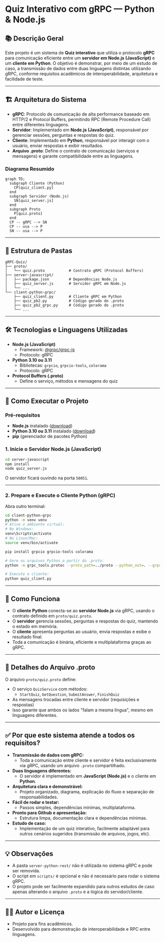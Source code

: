 # Quiz Interativo com gRPC — Python & Node.js

## 📚 Descrição Geral

Este projeto é um sistema de **Quiz interativo** que utiliza o protocolo **gRPC** para comunicação eficiente entre um **servidor em Node.js (JavaScript)** e um **cliente em Python**. O objetivo é demonstrar, por meio de um estudo de caso, a transmissão de dados entre duas linguagens distintas utilizando gRPC, conforme requisitos acadêmicos de interoperabilidade, arquitetura e facilidade de teste.

---

## 🏗️ Arquitetura do Sistema

- **gRPC**: Protocolo de comunicação de alta performance baseado em HTTP/2 e Protocol Buffers, permitindo RPC (Remote Procedure Call) entre diferentes linguagens.
- **Servidor**: Implementado em **Node.js (JavaScript)**, responsável por gerenciar sessões, perguntas e respostas do quiz.
- **Cliente**: Implementado em **Python**, responsável por interagir com o usuário, enviar respostas e exibir resultados.
- **Arquivo .proto**: Define o contrato de comunicação (serviços e mensagens) e garante compatibilidade entre as linguagens.

### Diagrama Resumido

```mermaid
graph TD;
  subgraph Cliente (Python)
    CP[quiz_client.py]
  end
  subgraph Servidor (Node.js)
    SN[quiz_server.js]
  end
  subgraph Proto
    P[quiz.proto]
  end
  CP -- gRPC --> SN
  CP -- usa --> P
  SN -- usa --> P
```

---

## 📂 Estrutura de Pastas

```
gRPC-Quiz/
├── proto/
│   └── quiz.proto           # Contrato gRPC (Protocol Buffers)
├── server-javascript/
│   ├── package.json         # Dependências Node.js
│   ├── quiz_server.js       # Servidor gRPC em Node.js
│   └── ...
└── client-python-grpc/
    ├── quiz_client.py       # Cliente gRPC em Python
    ├── quiz_pb2.py          # Código gerado do .proto
    ├── quiz_pb2_grpc.py     # Código gerado do .proto
    └── ...
```

---

## 🛠️ Tecnologias e Linguagens Utilizadas

- **Node.js (JavaScript)**
  - Framework: [@grpc/grpc-js](https://www.npmjs.com/package/@grpc/grpc-js)
  - Protocolo: gRPC
- **Python 3.10 ou 3.11**
  - Bibliotecas: `grpcio`, `grpcio-tools`, `colorama`
  - Protocolo: gRPC
- **Protocol Buffers (.proto)**
  - Define o serviço, métodos e mensagens do quiz

---

## 🚀 Como Executar o Projeto

### Pré-requisitos
- **Node.js** instalado ([download](https://nodejs.org/))
- **Python 3.10 ou 3.11** instalado ([download](https://www.python.org/))
- **pip** (gerenciador de pacotes Python)

### 1. Inicie o Servidor Node.js (JavaScript)

```bash
cd server-javascript
npm install
node quiz_server.js
```
O servidor ficará ouvindo na porta `50051`.

---

### 2. Prepare e Execute o Cliente Python (gRPC)

Abra outro terminal:

```bash
cd client-python-grpc
python -m venv venv
# Ative o ambiente virtual:
# No Windows:
venv\Scripts\activate
# No Linux/Mac:
source venv/bin/activate

pip install grpcio grpcio-tools colorama

# Gere os arquivos Python a partir do .proto:
python -m grpc_tools.protoc --proto_path=../proto --python_out=. --grpc_python_out=. ../proto/quiz.proto

# Execute o cliente:
python quiz_client.py
```

---

## 🧩 Como Funciona

- O **cliente Python** conecta-se ao **servidor Node.js** via gRPC, usando o contrato definido em `proto/quiz.proto`.
- O **servidor** gerencia sessões, perguntas e respostas do quiz, mantendo o estado em memória.
- O **cliente** apresenta perguntas ao usuário, envia respostas e exibe o resultado final.
- Toda a comunicação é binária, eficiente e multiplataforma graças ao gRPC.

---

## 📑 Detalhes do Arquivo .proto

O arquivo `proto/quiz.proto` define:
- O serviço `QuizService` com métodos:
  - `StartQuiz`, `GetQuestion`, `SubmitAnswer`, `FinishQuiz`
- As mensagens trocadas entre cliente e servidor (requisições e respostas)
- Isso garante que ambos os lados "falam a mesma língua", mesmo em linguagens diferentes.

---

## ✅ Por que este sistema atende a todos os requisitos?

- **Transmissão de dados com gRPC:**
  - Toda a comunicação entre cliente e servidor é feita exclusivamente via gRPC, usando um arquivo `.proto` compartilhado.
- **Duas linguagens diferentes:**
  - O servidor é implementado em **JavaScript (Node.js)** e o cliente em **Python**.
- **Arquitetura clara e demonstrável:**
  - Projeto organizado, diagrama, explicação do fluxo e separação de responsabilidades.
- **Fácil de rodar e testar:**
  - Passos simples, dependências mínimas, multiplataforma.
- **Pronto para Github e apresentação:**
  - Estrutura limpa, documentação clara e dependências mínimas.
- **Estudo de caso:**
  - Implementação de um quiz interativo, facilmente adaptável para outros cenários sugeridos (transmissão de arquivos, jogos, etc).

---

## 💡 Observações

- A pasta `server-python-rest/` não é utilizada no sistema gRPC e pode ser removida.
- O script em `scripts/` é opcional e não é necessário para rodar o sistema gRPC.
- O projeto pode ser facilmente expandido para outros estudos de caso apenas alterando o arquivo `.proto` e a lógica do servidor/cliente.

---

## 👨‍💻 Autor e Licença

- Projeto para fins acadêmicos.
- Desenvolvido para demonstração de interoperabilidade e RPC entre linguagens. 